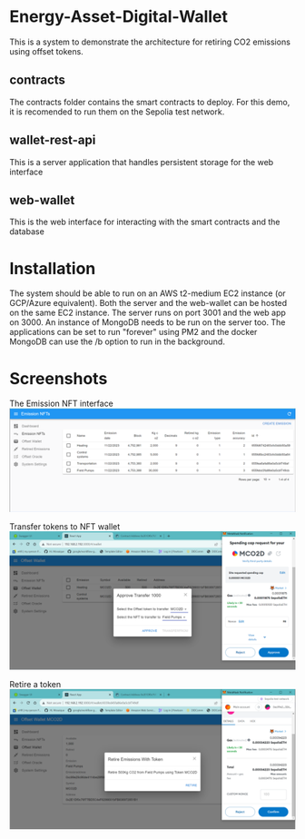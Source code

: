 # Energy-Asset-Digital-Wallet
This is a system to demonstrate the architecture for retiring CO2 emissions using offset tokens.

## contracts
The contracts folder contains the smart contracts to deploy.  For this demo, it is recomended to run them on the Sepolia test network.

## wallet-rest-api
This is a server application that handles persistent storage for the web interface

## web-wallet
This is the web interface for interacting with the smart contracts and the database

# Installation
The system should be able to run on an AWS t2-medium EC2 instance (or GCP/Azure equivalent).  Both the server and the web-wallet can be hosted on the same EC2 instance.  The server runs on port 3001 and the web app on 3000. An instance of MongoDB needs to be run on the server too.  The applications can be set to run "forever" using PM2 and the docker MongoDB can use the /b option to run in the background.

# Screenshots

The Emission NFT interface
![Emission NFT interface](images/emission-nfts.png)

Transfer tokens to NFT wallet
![Transfer tokens to NFT wallet](images/transfer-to-nft-wallet.png)

Retire a token
![Transfer tokens to NFT wallet](images/retire-emissions.png)



